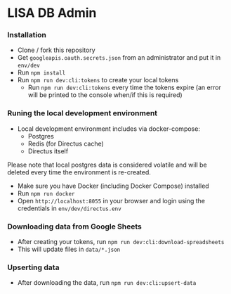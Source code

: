 # LISA DB Admin

### Installation

- Clone / fork this repository
- Get `googleapis.oauth.secrets.json` from an administrator and put it in `env/dev`
- Run `npm install`
- Run `npm run dev:cli:tokens` to create your local tokens
  - Run `npm run dev:cli:tokens` every time the tokens expire (an error will be printed to the console when/if this is required)

### Runing the local development environment

- Local development environment includes via docker-compose:
  - Postgres
  - Redis (for Directus cache)
  - Directus itself

Please note that local postgres data is considered volatile and will be deleted every time the environment is re-created.

- Make sure you have Docker (including Docker Compose) installed
- Run `npm run docker`
- Open `http://localhost:8055` in your browser and login using the credentials in `env/dev/directus.env`

### Downloading data from Google Sheets

- After creating your tokens, run `npm run dev:cli:download-spreadsheets`
- This will update files in `data/*.json`

### Upserting data

- After downloading the data, run `npm run dev:cli:upsert-data`
